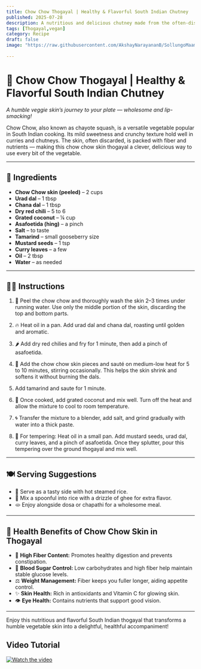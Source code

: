 ```yaml
---
title: Chow Chow Thogayal | Healthy & Flavorful South Indian Chutney
published: 2025-07-28  
description: A nutritious and delicious chutney made from the often-discarded chow chow (chayote) skin, roasted dals, and spices — a perfect tangy and fiber-rich accompaniment to South Indian meals.  
tags: [Thogayal,vegan]  
category: Recipe
draft: false  
image: "https://raw.githubusercontent.com/AkshayNarayananB/SollungoMaami/master/images/chow chow.png" 
  
---
```


# 🌿 Chow Chow Thogayal | Healthy & Flavorful South Indian Chutney

*A humble veggie skin’s journey to your plate — wholesome and lip-smacking!*

Chow Chow, also known as chayote squash, is a versatile vegetable popular in South Indian cooking. Its mild sweetness and crunchy texture hold well in curries and chutneys. The skin, often discarded, is packed with fiber and nutrients — making this chow chow skin thogayal a clever, delicious way to use every bit of the vegetable.

---

## 🛒 Ingredients

-  **Chow Chow skin (peeled)** – 2 cups  
-  **Urad dal** – 1 tbsp  
-  **Chana dal** – 1 tbsp  
-  **Dry red chili** – 5 to 6  
-  **Grated coconut** – ¼ cup  
-  **Asafoetida (hing)** – a pinch  
-  **Salt** – to taste
-  **Tamarind** – small gooseberry size
-  **Mustard seeds** – 1 tsp  
-  **Curry leaves** – a few  
-  **Oil** – 2 tbsp  
-  **Water** – as needed  

---

## 👩‍🍳 Instructions

1. 🧽 Peel the chow chow and thoroughly wash the skin 2–3 times under running water. Use only the middle portion of the skin, discarding the top and bottom parts.  

2. 🔥 Heat oil in a pan. Add urad dal and chana dal, roasting until golden and aromatic.  

3. 🌶️ Add dry red chilies and fry for 1 minute, then add a pinch of asafoetida.  

4. 🍳 Add the chow chow skin pieces and sauté on medium-low heat for 5 to 10 minutes, stirring occasionally. This helps the skin shrink and softens it without burning the dals.

5.  Add tamarind and saute for 1 minute.

6. 🥥 Once cooked, add grated coconut and mix well. Turn off the heat and allow the mixture to cool to room temperature.  

7. 🌀 Transfer the mixture to a blender, add salt, and grind gradually with water into a thick paste.  

8. 🍳 For tempering: Heat oil in a small pan. Add mustard seeds, urad dal, curry leaves, and a pinch of asafoetida. Once they splutter, pour this tempering over the ground thogayal and mix well.  

---

## 🍽️ Serving Suggestions

- 🍚 Serve as a tasty side with hot steamed rice.  
- 🧈 Mix a spoonful into rice with a drizzle of ghee for extra flavor.  
- 🫓 Enjoy alongside dosa or chapathi for a wholesome meal.  

---

## 🌟 Health Benefits of Chow Chow Skin in Thogayal

- 💪 **High Fiber Content:** Promotes healthy digestion and prevents constipation.  
- 🔄 **Blood Sugar Control:** Low carbohydrates and high fiber help maintain stable glucose levels.  
- ⚖️ **Weight Management:** Fiber keeps you fuller longer, aiding appetite control.  
- ✨ **Skin Health:** Rich in antioxidants and Vitamin C for glowing skin.  
- 👁️ **Eye Health:** Contains nutrients that support good vision.  

---

Enjoy this nutritious and flavorful South Indian thogayal that transforms a humble vegetable skin into a delightful, healthful accompaniment!  


## Video Tutorial

[![Watch the video](https://img.youtube.com/vi/VIDEO_ID/0.jpg)](https://youtu.be/G8jC8YSCNnA?si=HzyoQNbBB4MGJerz)
